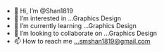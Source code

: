 - 👋 Hi, I’m @Shan1819
- 👀 I’m interested in ...Graphics Design
- 🌱 I’m currently learning ...Graphics Design
- 💞️ I’m looking to collaborate on ...Graphics Design
- 📫 How to reach me ...smshan1819@gmail.com

<!---
Shan1819/Shan1819 is a ✨ special ✨ repository because its `README.md` (this file) appears on your GitHub profile.
You can click the Preview link to take a look at your changes.
--->
